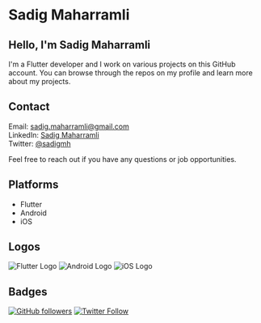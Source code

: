 # Sadig Maharramli

## Hello, I'm Sadig Maharramli

I'm a Flutter developer and I work on various projects on this GitHub account. You can browse through the repos on my profile and learn more about my projects.

## Contact

Email: sadig.maharramli@gmail.com  
LinkedIn: [Sadig Maharramli](linkedin-link)  
Twitter: [@sadigmh](twitter-link)

Feel free to reach out if you have any questions or job opportunities.

## Platforms

- Flutter
- Android
- iOS

## Logos

![Flutter Logo](link-to-flutter-logo)
![Android Logo](link-to-android-logo)
![iOS Logo](link-to-ios-logo)

## Badges

[![GitHub followers](https://img.shields.io/github/followers/sadigmh?style=social)](https://github.com/sadigmh)
[![Twitter Follow](https://img.shields.io/twitter/follow/sadigmh?style=social)](https://twitter.com/sadigmh)


